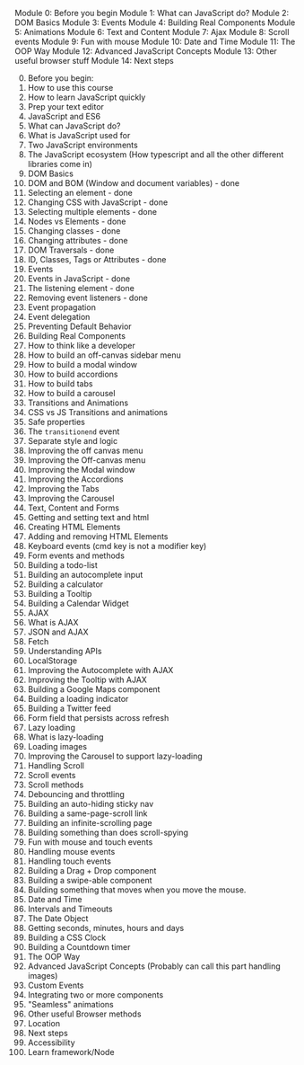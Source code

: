 Module 0: Before you begin
Module 1: What can JavaScript do?
Module 2: DOM Basics
Module 3: Events
Module 4: Building Real Components
Module 5: Animations
Module 6: Text and Content
Module 7: Ajax
Module 8: Scroll events
Module 9: Fun with mouse
Module 10: Date and Time
Module 11: The OOP Way
Module 12: Advanced JavaScript Concepts
Module 13: Other useful browser stuff
Module 14: Next steps

0. Before you begin:
  1. How to use this course
  2. How to learn JavaScript quickly
  3. Prep your text editor
  4. JavaScript and ES6
1. What can JavaScript do?
  1. What is JavaScript used for
  2. Two JavaScript environments
  3. The JavaScript ecosystem (How typescript and all the other different libraries come in)
2. DOM Basics
  1. DOM and BOM (Window and document variables) - done
  2. Selecting an element - done
  3. Changing CSS with JavaScript - done
  4. Selecting multiple elements - done
  5. Nodes vs Elements - done
  6. Changing classes - done
  7. Changing attributes - done
  8. DOM Traversals - done
  9. ID, Classes, Tags or Attributes - done
3. Events
  1. Events in JavaScript - done
  2. The listening element - done
  3. Removing event listeners - done
  4. Event propagation
  5. Event delegation
  6. Preventing Default Behavior
4. Building Real Components
  1. How to think like a developer
  2. How to build an off-canvas sidebar menu
  3. How to build a modal window
  4. How to build accordions
  5. How to build tabs
  6. How to build a carousel
5. Transitions and Animations
  1. CSS vs JS Transitions and animations
  2. Safe properties
  3. The `transitionend` event
  4. Separate style and logic
  5. Improving the off canvas menu
  6. Improving the Off-canvas menu
  7. Improving the Modal window
  8. Improving the Accordions
  9. Improving the Tabs
  10. Improving the Carousel
6. Text, Content and Forms
  1. Getting and setting text and html
  2. Creating HTML Elements
  3. Adding and removing HTML Elements
  4. Keyboard events (cmd key is not a modifier key)
  5. Form events and methods
  6. Building a todo-list
  7. Building an autocomplete input
  8. Building a calculator
  7. Building a Tooltip
  8. Building a Calendar Widget
6. AJAX
  1. What is AJAX
  2. JSON and AJAX
  3. Fetch
  4. Understanding APIs
  5. LocalStorage
  6. Improving the Autocomplete with AJAX
  7. Improving the Tooltip with AJAX
  8. Building a Google Maps component
  9. Building a loading indicator
  10. Building a Twitter feed
  11. Form field that persists across refresh
7. Lazy loading
  1. What is lazy-loading
  2. Loading images
  3. Improving the Carousel to support lazy-loading
8. Handling Scroll
  1. Scroll events
  2. Scroll methods
  3. Debouncing and throttling
  4. Building an auto-hiding sticky nav
  5. Building a same-page-scroll link
  6. Building an infinite-scrolling page
  7. Building something than does scroll-spying
9. Fun with mouse and touch events
  1. Handling mouse events
  2. Handling touch events
  3. Building a Drag + Drop component
  4. Building a swipe-able component
  5. Building something that moves when you move the mouse.
10. Date and Time
  1. Intervals and Timeouts
  2. The Date Object
  3. Getting seconds, minutes, hours and days
  4. Building a CSS Clock
  5. Building a Countdown timer
11. The OOP Way
12. Advanced JavaScript Concepts (Probably can call this part handling images)
  1. Custom Events
  2. Integrating two or more components
  3. "Seamless" animations
13. Other useful Browser methods
  2. Location
14. Next steps
  1. Accessibility
  2. Learn framework/Node